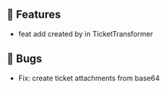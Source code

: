 ## 🚀 Features

- feat add created by in TicketTransformer


## 🐛 Bugs

- Fix: create ticket attachments from base64